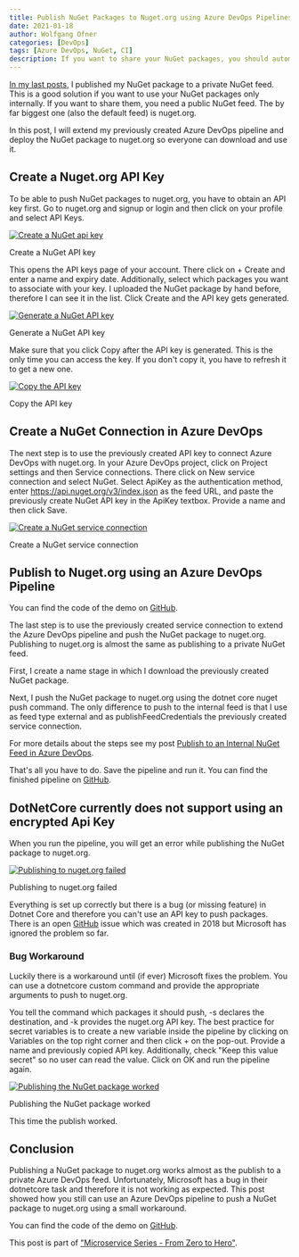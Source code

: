 ```yaml
---
title: Publish NuGet Packages to Nuget.org using Azure DevOps Pipelines
date: 2021-01-18
author: Wolfgang Ofner
categories: [DevOps]
tags: [Azure DevOps, NuGet, CI]
description: If you want to share your NuGet packages, you should automatically upload them using an Azure DevOps pipeline.
---
```


[In my last posts](/publish-internal-nuget-feed), I published my NuGet package to a private NuGet feed. This is a good solution if you want to use your NuGet packages only internally. If you want to share them, you need a public NuGet feed. The by far biggest one (also the default feed) is nuget.org. 

In this post, I will extend my previously created Azure DevOps pipeline and deploy the NuGet package to nuget.org so everyone can download and use it.

## Create a Nuget.org API Key

To be able to push NuGet packages to nuget.org, you have to obtain an API key first. Go to nuget.org and signup or login and then click on your profile and select API Keys.

<div class="col-12 col-sm-10 aligncenter">
  <a href="/assets/img/posts/2021/01/Create-a-nuget-api-key.jpg"><img loading="lazy" src="/assets/img/posts/2021/01/Create-a-nuget-api-key.jpg" alt="Create a NuGet api key" /></a>
  
  <p>
   Create a NuGet API key
  </p>
</div>

This opens the API keys page of your account. There click on + Create and enter a name and expiry date. Additionally, select which packages you want to associate with your key. I uploaded the NuGet package by hand before, therefore I can see it in the list. Click Create and the API key gets generated.

<div class="col-12 col-sm-10 aligncenter">
  <a href="/assets/img/posts/2021/01/Generate-a-nuget-API-key.jpg"><img loading="lazy" src="/assets/img/posts/2021/01/Generate-a-nuget-API-key.jpg" alt="Generate a NuGet API key" /></a>
  
  <p>
   Generate a NuGet API key
  </p>
</div>

Make sure that you click Copy after the API key is generated. This is the only time you can access the key. If you don't copy it, you have to refresh it to get a new one.

<div class="col-12 col-sm-10 aligncenter">
  <a href="/assets/img/posts/2021/01/Copy-the-API-key.jpg"><img loading="lazy" src="/assets/img/posts/2021/01/Copy-the-API-key.jpg" alt="Copy the API key" /></a>
  
  <p>
   Copy the API key
  </p>
</div>

## Create a NuGet Connection in Azure DevOps

The next step is to use the previously created API key to connect Azure DevOps with nuget.org. In your Azure DevOps project, click on Project settings and then Service connections. There click on New service connection and select NuGet. Select ApiKey as the authentication method, enter https://api.nuget.org/v3/index.json as the feed URL, and paste the previously create NuGet API key in the ApiKey textbox. Provide a name and then click Save.

<div class="col-12 col-sm-10 aligncenter">
  <a href="/assets/img/posts/2021/01/Create-a-nuget-service-connection.jpg"><img loading="lazy" src="/assets/img/posts/2021/01/Create-a-nuget-service-connection.jpg" alt="Create a NuGet service connection" /></a>
  
  <p>
   Create a NuGet service connection
  </p>
</div>

## Publish to Nuget.org using an Azure DevOps Pipeline

You can find the code of the demo on <a href="https://github.com/WolfgangOfner/MicroserviceDemo" target="_blank" rel="noopener noreferrer">GitHub</a>.

The last step is to use the previously created service connection to extend the Azure DevOps pipeline and push the NuGet package to nuget.org. Publishing to nuget.org is almost the same as publishing to a private NuGet feed.

First, I create a name stage in which I download the previously created NuGet package.

<script src="https://gist.github.com/WolfgangOfner/dba1efbc1a4995115fe0ed981941dc75.js"></script>

Next, I push the NuGet package to nuget.org using the dotnet core nuget push command. The only difference to push to the internal feed is that I use as feed type external and as publishFeedCredentials the previously created service connection.

<script src="https://gist.github.com/WolfgangOfner/c836a95a5b8bc3a4fda45490447af23f.js"></script>

For more details about the steps see my post [Publish to an Internal NuGet Feed in Azure DevOps](/publish-internal-nuget-feed). 

That's all you have to do. Save the pipeline and run it. You can find the finished pipeline on <a href="https://github.com/WolfgangOfner/MicroserviceDemo/blob/master/Nuget/pipelines/Nuget-CI-CD.yml" target="_blank" rel="noopener noreferrer">GitHub</a>.

## DotNetCore currently does not support using an encrypted Api Key

When you run the pipeline, you will get an error while publishing the NuGet package to nuget.org. 

<div class="col-12 col-sm-10 aligncenter">
  <a href="/assets/img/posts/2021/01/Publishing-to-nuget-failed.jpg"><img loading="lazy" src="/assets/img/posts/2021/01/Publishing-to-nuget-failed.jpg" alt="Publishing to nuget.org failed" /></a>
  
  <p>
   Publishing to nuget.org failed
  </p>
</div>

Everything is set up correctly but there is a bug (or missing feature) in Dotnet Core and therefore you can't use an API key to push packages. There is an open <a href="https://github.com/microsoft/azure-pipelines-tasks/issues/7160" target="_blank" rel="noopener noreferrer">GitHub</a> issue which was created in 2018 but Microsoft has ignored the problem so far.

### Bug Workaround

Luckily there is a workaround until (if ever) Microsoft fixes the problem. You can use a dotnetcore custom command and provide the appropriate arguments to push to nuget.org.

<script src="https://gist.github.com/WolfgangOfner/d19c40fc568a6f638c26acb5b2b3694c.js"></script>

You tell the command which packages it should push, -s declares the destination, and -k provides the nuget.org API key. The best practice for secret variables is to create a new variable inside the pipeline by clicking on Variables on the top right corner and then click + on the pop-out. Provide a name and previously copied API key. Additionally, check "Keep this value secret" so no user can read the value. Click on OK and run the pipeline again.

<div class="col-12 col-sm-10 aligncenter">
  <a href="/assets/img/posts/2021/01/Publishing-the-nuget-package-worked.jpg"><img loading="lazy" src="/assets/img/posts/2021/01/Publishing-the-nuget-package-worked.jpg" alt="Publishing the NuGet package worked" /></a>
  
  <p>
   Publishing the NuGet package worked
  </p>
</div>

This time the publish worked.

## Conclusion

Publishing a NuGet package to nuget.org works almost as the publish to a private Azure DevOps feed. Unfortunately, Microsoft has a bug in their dotnetcore task and therefore it is not working as expected. This post showed how you still can use an Azure DevOps pipeline to push a NuGet package to nuget.org using a small workaround.

You can find the code of the demo on <a href="https://github.com/WolfgangOfner/MicroserviceDemo" target="_blank" rel="noopener noreferrer">GitHub</a>.

This post is part of ["Microservice Series - From Zero to Hero"](/microservice-series-from-zero-to-hero).